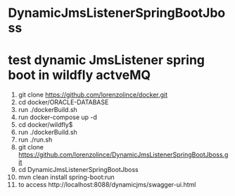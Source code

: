 # DynamicJmsListenerSpringBootJboss
# test dynamic JmsListener spring boot in wildfly actveMQ

1. git clone https://github.com/lorenzolince/docker.git
2. cd docker/ORACLE-DATABASE
3. run ./dockerBuild.sh
4. run docker-compose up -d
5. cd docker/wildfly$
6. run ./dockerBuild.sh
7. run ./run.sh
8. git clone https://github.com/lorenzolince/DynamicJmsListenerSpringBootJboss.git
9. cd DynamicJmsListenerSpringBootJboss
10. mvn clean install spring-boot:run
11. to access  http://localhost:8088/dynamicjms/swagger-ui.html
